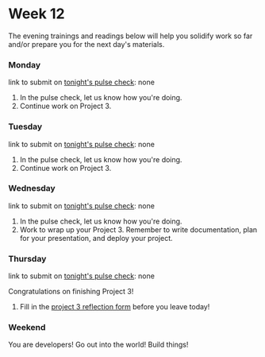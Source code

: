 # Week 12

<!-- ## Outcomes Homework
#### Due Wednesday 6/14 -->

The evening trainings and readings below will help you solidify work so far and/or prepare you for the next day's materials.



### Monday

link to submit on [tonight's pulse check](https://docs.google.com/forms/d/e/1FAIpQLScicQdZtf2JLFw4O-u618YhNeaJ7sJXVN36ybzO7pnaV359QA/viewform?usp=sf_link): none

1. In the pulse check, let us know how you're doing.  
2. Continue work on Project 3.


### Tuesday

link to submit on [tonight's pulse check](https://docs.google.com/forms/d/e/1FAIpQLScicQdZtf2JLFw4O-u618YhNeaJ7sJXVN36ybzO7pnaV359QA/viewform?usp=sf_link): none

1. In the pulse check, let us know how you're doing.  
2. Continue work on Project 3.


### Wednesday

link to submit on [tonight's pulse check](https://docs.google.com/forms/d/e/1FAIpQLScicQdZtf2JLFw4O-u618YhNeaJ7sJXVN36ybzO7pnaV359QA/viewform?usp=sf_link): none

1. In the pulse check, let us know how you're doing.  
2. Work to wrap up your Project 3. Remember to write documentation, plan for your presentation, and deploy your project.

### Thursday

link to submit on [tonight's pulse check](https://docs.google.com/forms/d/e/1FAIpQLScicQdZtf2JLFw4O-u618YhNeaJ7sJXVN36ybzO7pnaV359QA/viewform?usp=sf_link): none


<blink>Congratulations on finishing Project 3!</blink> 

1. Fill in the [project 3 reflection form](https://goo.gl/forms/A3QJJerbqXelmnbp2) before you leave today!


### Weekend

You are developers! Go out into the world! Build things!

<!--
## Outcomes Homework
#### Due Monday
-->
